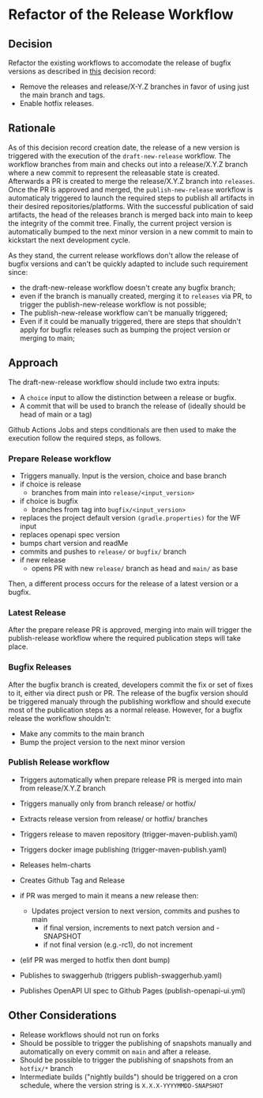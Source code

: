 # Refactor of the Release Workflow

## Decision

Refactor the existing workflows to accomodate the release of bugfix versions as described in [this](../2024-07-18-Improvements-versioning-scheme/README.md) decision record:
- Remove the releases and release/X-Y.Z branches in favor of using just the main branch and tags.
- Enable hotfix releases.

## Rationale

As of this decision record creation date, the release of a new version is triggered with the execution of the `draft-new-release` workflow.
The workflow branches from main and checks out into a release/X.Y.Z branch where a new commit to represent the releasable state is created. Afterwards a PR is created to merge the release/X.Y.Z branch into `releases`.
Once the PR is approved and merged, the `publish-new-release` workflow is automaticaly triggered to launch the required steps to publish all artifacts
in their desired repositories/platforms. With the successful publication of said artifacts, the head of the releases branch is merged back into main 
to keep the integrity of the commit tree. Finally, the current project version is automatically bumped to the next minor version in a new commit to main 
to kickstart the next development cycle.

As they stand, the current release workflows don't allow the release of bugfix versions and can't be quickly adapted to include such requirement since:
- the draft-new-release workflow doesn't create any bugfix branch;
- even if the branch is manually created, merging it to `releases` via PR, to trigger the publish-new-release workflow is not possible;
- The publish-new-release workflow can't be manually triggered;
- Even if it could be manually triggered, there are steps that shouldn't apply for bugfix releases such as bumping the project version or merging to main;


## Approach

The draft-new-release workflow should include two extra inputs:
- A `choice` input to allow the distinction between a release or bugfix.
- A commit that will be used to branch the release of (ideally should be head of main or a tag)

Github Actions Jobs and steps conditionals are then used to make the execution follow the required steps, as follows.

### Prepare Release workflow
- Triggers manually. Input is the version, choice and base branch
- if choice is release
  - branches from main into `release/<input_version>`
- if choice is bugfix
  - branches from tag into `bugfix/<input_version>`
- replaces the project default version `(gradle.properties)` for the WF input
- replaces openapi spec version
- bumps chart version and readMe
- commits and pushes to `release/` or `bugfix/` branch
- if new release
   - opens PR with new `release/` branch as head and `main/` as base

Then, a different process occurs for the release of a latest version or a bugfix. 

### Latest Release
After the prepare release PR is approved, merging into main will trigger the publish-release workflow where the required publication steps will take place.

### Bugfix Releases
After the bugfix branch is created, developers commit the fix or set of fixes to it, either via direct push or PR.
The release of the bugfix version should be triggered manualy through the publishing workflow and should execute most of the publication steps as a normal release.
However, for a bugfix release the workflow shouldn't:
- Make any commits to the main branch
- Bump the project version to the next minor version

### Publish Release workflow
- Triggers automatically when prepare release PR is merged into main from release/X.Y.Z branch
- Triggers manually only from branch release/ or hotfix/

- Extracts release version from release/ or hotfix/ branches
- Triggers release to maven repository (trigger-maven-publish.yaml)
- Triggers docker image publishing (trigger-maven-publish.yaml)
- Releases helm-charts
- Creates Github Tag and Release
- if PR was merged to main it means a new release then:
   - Updates project version to next version, commits and pushes to main
      - if final version, increments to next patch version and -SNAPSHOT
      - if not final version (e.g.-rc1), do not increment
- (elif PR was merged to hotfix then dont bump)
- Publishes to swaggerhub (triggers publish-swaggerhub.yaml)
- Publishes OpenAPI UI spec to Github Pages (publish-openapi-ui.yml)


## Other Considerations

- Release workflows should not run on forks
- Should be possible to trigger the publishing of snapshots manually and automatically on every commit on `main` and after a release.
- Should be possible to trigger the publishing of snapshots from an `hotfix/*` branch
- Intermediate builds ("nightly builds") should be triggered on a cron schedule, where the version string is `X.X.X-YYYYMMDD-SNAPSHOT`

